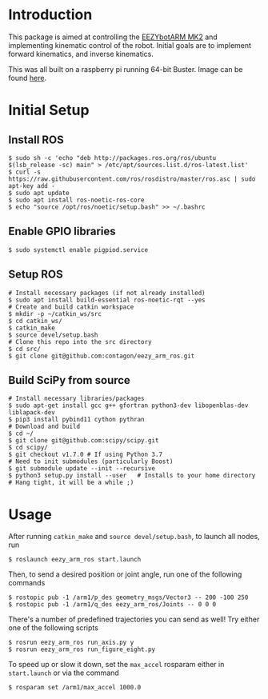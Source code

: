 # Introduction
This package is aimed at controlling the [EEZYbotARM MK2](http://www.eezyrobots.it/eba_mk2.html) and implementing kinematic control of the robot. Initial goals are to implement forward kinematics, and inverse kinematics.

This was all built on a raspberry pi running 64-bit Buster. Image can be found [here](https://downloads.raspberrypi.org/raspios_arm64/images/raspios_arm64-2021-05-28/).

# Initial Setup
## Install ROS
```shell
$ sudo sh -c 'echo "deb http://packages.ros.org/ros/ubuntu $(lsb_release -sc) main" > /etc/apt/sources.list.d/ros-latest.list'
$ curl -s https://raw.githubusercontent.com/ros/rosdistro/master/ros.asc | sudo apt-key add -
$ sudo apt update
$ sudo apt install ros-noetic-ros-core
$ echo "source /opt/ros/noetic/setup.bash" >> ~/.bashrc
```

## Enable GPIO libraries
```shell
$ sudo systemctl enable pigpiod.service
```

## Setup ROS
```shell
# Install necessary packages (if not already installed)
$ sudo apt install build-essential ros-noetic-rqt --yes
# Create and build catkin workspace
$ mkdir -p ~/catkin_ws/src
$ cd catkin_ws/
$ catkin_make
$ source devel/setup.bash
# Clone this repo into the src directory
$ cd src/
$ git clone git@github.com:contagon/eezy_arm_ros.git
```

## Build SciPy from source
```shell
# Install necessary libraries/packages
$ sudo apt-get install gcc g++ gfortran python3-dev libopenblas-dev liblapack-dev
$ pip3 install pybind11 cython pythran
# Download and build
$ cd ~/
$ git clone git@github.com:scipy/scipy.git
$ cd scipy/
$ git checkout v1.7.0 # If using Python 3.7
# Need to init submodules (particularly Boost)
$ git submodule update --init --recursive
$ python3 setup.py install --user   # Installs to your home directory
# Hang tight, it will be a while ;)
```

# Usage
After running `catkin_make` and `source devel/setup.bash`, to launch all nodes, run
```shell
$ roslaunch eezy_arm_ros start.launch
```
Then, to send a desired position or joint angle, run one of the following commands
```shell
$ rostopic pub -1 /arm1/p_des geometry_msgs/Vector3 -- 200 -100 250
$ rostopic pub -1 /arm1/q_des eezy_arm_ros/Joints -- 0 0 0
```
There's a number of predefined trajectories you can send as well! Try either one of the following scripts
```shell
$ rosrun eezy_arm_ros run_axis.py y
$ rosrun eezy_arm_ros run_figure_eight.py
```
To speed up or slow it down, set the `max_accel` rosparam either in `start.launch` or via the command
```shell
$ rosparam set /arm1/max_accel 1000.0
```
